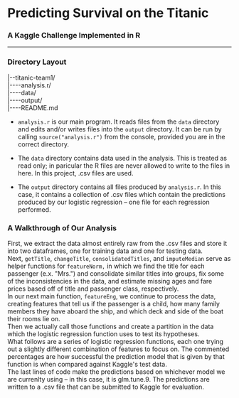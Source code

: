 # Predicting Survival on the Titanic
### A Kaggle Challenge Implemented in R

---

### Directory Layout

|--titanic-team1/  
|----analysis.r/  
|----data/    
|----output/   
|----README.md  


* `analysis.r` is our main program. It reads files from the `data` directory and edits and/or writes files into the `output` directory. It can be run by calling `source("analysis.r")` from the console, provided you are in the correct directory.

* The `data` directory contains data used in the analysis. This is treated as read only; in paricular the R files are never allowed to write to the files in here. In this project, .csv files are used.

* The `output` directory contains all files produced by `analysis.r`. In this case, it contains a collection of .csv files which contain the predictions produced by our logistic regression – one file for each regression performed.

### A Walkthrough of Our Analysis

First, we extract the data almost entirely raw from the .csv files and store it into two dataframes, one for training data and one for testing data.  
Next, `getTitle`, `changeTitle`, `consolidatedTitles`, and `imputeMedian` serve as helper functions for `featureNorm,` in which we find the title for each passenger (e.x. "Mrs.") and consolidate similar titles into groups, fix some of the inconsistencies in the data, and estimate missing ages and fare prices based off of title and passenger class, respectively.  
In our next main function, `featureEng`, we continue to process the data, creating features that tell us if the passenger is a child, how many family members they have aboard the ship, and which deck and side of the boat their rooms lie on.  
Then we actually call those functions and create a partition in the data which the logistic regression function uses to test its hypotheses.   
What follows are a series of logistic regression functions, each one trying out a slightly different combination of features to focus on. The commented percentages are how successful the prediction model that is given by that function is when compared against Kaggle's test data.  
The last lines of code make the predictions based on whichever model we are currenlty using – in this case, it is glm.tune.9. The predictions are written to a .csv file that can be submitted to Kaggle for evaluation.